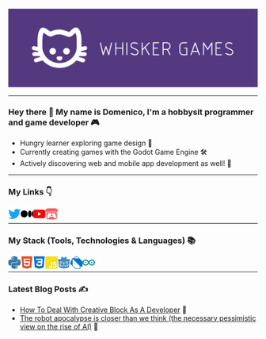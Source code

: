 ![Header](/images/Banner3.png)

---

### Hey there 👋 My name is Domenico, I'm a hobbysit programmer and game developer 🎮

- Hungry learner exploring game design 📖
- Currently creating games with the Godot Game Engine 🛠️
- Actively discovering web and mobile app development as well! 📱

---

### My Links 👇
<a href="https://twitter.com/Whisker_Games_"> <img align="left" src="images/twitter.svg" alt="Twitter" width="25px"> </a>
<a href="https://medium.com/@domenicolabaki"> <img align="left" src="images/medium.svg" alt="Medium" width="25px"> </a>
<a href="https://www.youtube.com/channel/UC0Kb2bI70iaPujpSFz8SOQw"> <img align="left" src="images/youtube.svg" alt="YouTube" width="25px"> </a>
<a href="https://domenico-labaki.itch.io/"> <img align="left" src="images/itchdotio.svg" alt="Itch" width="25px"> </a>
<br>

---

### My Stack (Tools, Technologies & Languages) 📚
<img align="left" src="images/python.svg" alt="Python" width="25px">
<img align="left" src="images/html5.svg" alt="HTML" width="25px">
<img align="left" src="images/css3.svg" alt="CSS" width="25px">
<img align="left" src="images/javascript.svg" alt="JavaScript" width="25px">
<img align="left" src="images/godotengine.svg" alt="Godot Engine" width="25px">

<img align="left" src="images/dart.svg" alt="Dart" width="25px">

<img align="left" src="images/arduino.svg" alt="Arduino" width="25px">

<br>

---

### Latest Blog Posts ✍️
- [How To Deal With Creative Block As A Developer](https://hashnode.com/post/how-to-deal-with-creative-block-as-a-developer-ckyyy6cqy030r8es1d2nf8ah0) 🧠
- [The robot apocalypse is closer than we think (the necessary pessimistic view on the rise of AI)](https://medium.com/@domenicolabaki/the-robot-apocalypse-is-closer-than-we-think-f90cfd5e6c39) 🤖
